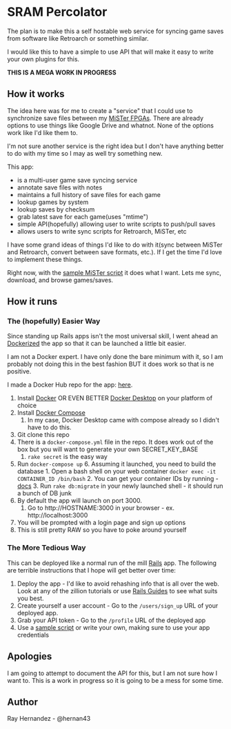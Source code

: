 # SRAM Percolator

The plan is to make this a self hostable web service for syncing game saves from software like Retroarch or something similar. 

I would like this to have a simple to use API that will make it easy to write your own plugins for this.

**THIS IS A MEGA WORK IN PROGRESS**

## How it works

The idea here was for me to create a "service" that I could use to synchronize save files between my [MiSTer FPGAs](https://github.com/MiSTer-devel/Main_MiSTer/wiki). There are already options to use things like Google Drive and whatnot. None of the options work like I'd like them to. 

I'm not sure another service is the right idea but I don't have anything better to do with my time so I may as well try something new. 

This app:

* is a multi-user game save syncing service
* annotate save files with notes
* maintains a full history of save files for each game
* lookup games by system
* lookup saves by checksum
* grab latest save for each game(uses "mtime")
* simple API(hopefully) allowing user to write scripts to push/pull saves
* allows users to write sync scripts for Retroarch, MiSTer, etc

I have some grand ideas of things I'd like to do with it(sync between MiSTer and Retroarch, convert between save formats, etc.). If I get the time I'd love to implement these things. 

Right now, with the [sample MiSTer script](https://github.com/hernan43/sram_percolator/blob/master/sample_scripts/mister_saves_sync.sh) it does what I want. Lets me sync, download, and browse games/saves.

## How it runs

### The (hopefully) Easier Way

Since standing up Rails apps isn't the most universal skill, I went ahead an [Dockerized](https://docker.org) the app so that it can be launched a little bit easier.

I am not a Docker expert. I have only done the bare minimum with it, so I am probably not doing this in the best fashion BUT it does work so that is ne positive.

I made a Docker Hub repo for the app: [here](https://hub.docker.com/r/hernan43/sram_percolator).

  1. Install [Docker](https://docker.org) OR EVEN BETTER [Docker Desktop](https://www.docker.com/products/docker-desktop) on your platform of choice
  2. Install [Docker Compose](https://docs.docker.com/compose/install/)
        1.  In my case, Docker Desktop came with compose already so I didn't have to do this. 
  2. Git clone this repo
  3. There is a `docker-compose.yml` file in the repo. It does work out of the box but you will want to generate your own SECRET_KEY_BASE
        1.  `rake secret` is the easy way
  4. Run `docker-compose up`
    6. Assuming it launched, you need to build the database
           1. Open a bash shell on your web container `docker exec -it CONTAINER_ID /bin/bash`
           2. You can get your container IDs by running  - [docs](https://docs.docker.com/engine/reference/commandline/ps/)
           3. Run `rake db:migrate` in your newly launched shell - it should run a bunch of DB junk
  6. By default the app will launch on port 3000. 
        1. Go to http://HOSTNAME:3000 in your browser - ex. http://localhost:3000
  7. You will be prompted with a login page and sign up options
  8. This is still pretty RAW so you have to poke around yourself

### The More Tedious Way

This can be deployed like a normal run of the mill [Rails](https://rubyonrails.org/) app. The following are terrible instructions that I hope will get better over time:

  1. Deploy the app - I'd like to avoid rehashing info that is all over the web. Look at any of the zillion tutorials or use [Rails Guides](https://guides.rubyonrails.org/) to see what suits you best.
  2. Create yourself a user account - Go to the `/users/sign_up` URL of your deployed app.
  3. Grab your API token - Go to the `/profile` URL of the deployed app
  4. Use a [sample script](https://github.com/hernan43/sram_percolator/tree/master/sample_scripts) or write your own, making sure to use your app credentials

## Apologies

I am going to attempt to document the API for this, but I am not sure how I want to. This is a work in progress so it is going to be a mess for some time.


## Author
Ray Hernandez - @hernan43